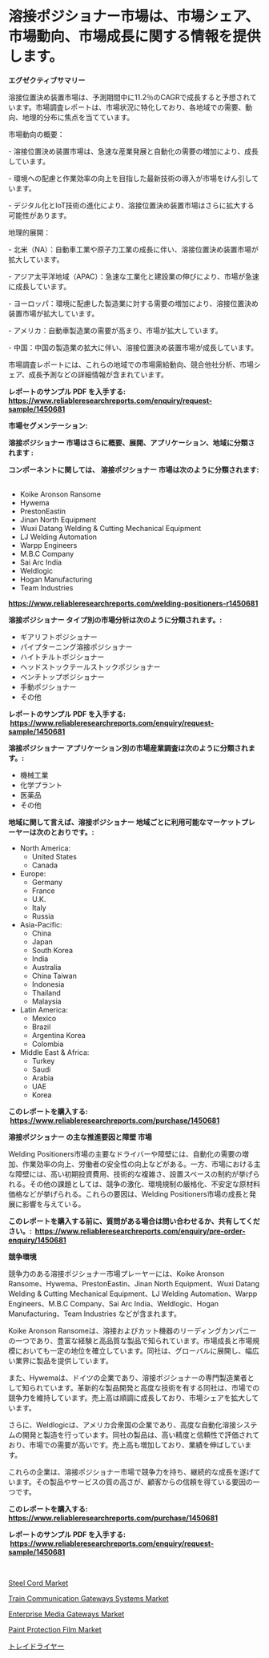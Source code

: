 <p><h1>溶接ポジショナー市場は、市場シェア、市場動向、市場成長に関する情報を提供します。</h1></p><p><strong>エグゼクティブサマリー</strong></p>
<p><p>溶接位置決め装置市場は、予測期間中に11.2％のCAGRで成長すると予想されています。市場調査レポートは、市場状況に特化しており、各地域での需要、動向、地理的分布に焦点を当てています。</p><p>市場動向の概要：</p><p>- 溶接位置決め装置市場は、急速な産業発展と自動化の需要の増加により、成長しています。</p><p>- 環境への配慮と作業効率の向上を目指した最新技術の導入が市場をけん引しています。</p><p>- デジタル化とIoT技術の進化により、溶接位置決め装置市場はさらに拡大する可能性があります。</p><p>地理的展開：</p><p>- 北米（NA）：自動車工業や原子力工業の成長に伴い、溶接位置決め装置市場が拡大しています。</p><p>- アジア太平洋地域（APAC）：急速な工業化と建設業の伸びにより、市場が急速に成長しています。</p><p>- ヨーロッパ：環境に配慮した製造業に対する需要の増加により、溶接位置決め装置市場が拡大しています。</p><p>- アメリカ：自動車製造業の需要が高まり、市場が拡大しています。</p><p>- 中国：中国の製造業の拡大に伴い、溶接位置決め装置市場が成長しています。</p><p>市場調査レポートには、これらの地域での市場需給動向、競合他社分析、市場シェア、成長予測などの詳細情報が含まれています。</p></p>
<p><strong>レポートのサンプル PDF を入手する: <a href="https://www.reliableresearchreports.com/enquiry/request-sample/1450681">https://www.reliableresearchreports.com/enquiry/request-sample/1450681</a></strong></p>
<p><strong>市場セグメンテーション:</strong></p>
<p><strong> 溶接ポジショナー 市場はさらに概要、展開、アプリケーション、地域に分類されます :</strong></p>
<p><strong>コンポーネントに関しては、 溶接ポジショナー 市場は次のように分類されます: &nbsp;</strong></p>
<p><ul><li>Koike Aronson Ransome</li><li>Hywema</li><li>PrestonEastin</li><li>Jinan North Equipment</li><li>Wuxi Datang Welding & Cutting Mechanical Equipment</li><li>LJ Welding Automation</li><li>Warpp Engineers</li><li>M.B.C Company</li><li>Sai Arc India</li><li>Weldlogic</li><li>Hogan Manufacturing</li><li>Team Industries</li></ul></p>
<p><strong><a href="https://www.reliableresearchreports.com/welding-positioners-r1450681">https://www.reliableresearchreports.com/welding-positioners-r1450681</a></strong></p>
<p><strong> 溶接ポジショナー タイプ別の市場分析は次のように分類されます。:</strong></p>
<p><ul><li>ギアリフトポジショナー</li><li>パイプターニング溶接ポジショナー</li><li>ハイトチルトポジショナー</li><li>ヘッドストックテールストックポジショナー</li><li>ベンチトップポジショナー</li><li>手動ポジショナー</li><li>その他</li></ul></p>
<p><strong>レポートのサンプル PDF を入手する: &nbsp;<a href="https://www.reliableresearchreports.com/enquiry/request-sample/1450681">https://www.reliableresearchreports.com/enquiry/request-sample/1450681</a></strong></p>
<p><strong> 溶接ポジショナー アプリケーション別の市場産業調査は次のように分類されます。:</strong></p>
<p><ul><li>機械工業</li><li>化学プラント</li><li>医薬品</li><li>その他</li></ul></p>
<p><strong>地域に関して言えば、溶接ポジショナー 地域ごとに利用可能なマーケットプレーヤーは次のとおりです。:</strong></p>
<p><ul>
    <li>
        North America:
        <ul>
            <li>United States</li>
            <li>Canada</li>
        </ul>
    </li>
    <li>
        Europe:
        <ul>
            <li>Germany</li>
            <li>France</li>
            <li>U.K.</li>
            <li>Italy</li>
            <li>Russia</li>
        </ul>
    </li>
    <li>
        Asia-Pacific:
        <ul>
            <li>China</li>
            <li>Japan</li>
            <li>South Korea</li>
            <li>India</li>
            <li>Australia</li>
            <li>China Taiwan</li>
            <li>Indonesia</li>
            <li>Thailand</li>
            <li>Malaysia</li>
        </ul>
    </li>
    <li>
        Latin America:
        <ul>
            <li>Mexico</li>
            <li>Brazil</li>
            <li>Argentina Korea</li>
            <li>Colombia</li>
        </ul>
    </li>
    <li>
        Middle East & Africa:
        <ul>
            <li>Turkey</li>
            <li>Saudi</li>
            <li>Arabia</li>
            <li>UAE</li>
            <li>Korea</li>
        </ul>
    </li>
    </ul></p>
<p><strong>このレポートを購入する: &nbsp;<a href="https://www.reliableresearchreports.com/purchase/1450681">https://www.reliableresearchreports.com/purchase/1450681</a></strong></p>
<p><strong>溶接ポジショナー の主な推進要因と障壁 市場</strong></p>
<p><p>Welding Positioners市場の主要なドライバーや障壁には、自動化の需要の増加、作業効率の向上、労働者の安全性の向上などがある。一方、市場における主な障壁には、高い初期投資費用、技術的な複雑さ、設置スペースの制約が挙げられる。その他の課題としては、競争の激化、環境規制の厳格化、不安定な原材料価格などが挙げられる。これらの要因は、Welding Positioners市場の成長と発展に影響を与えている。</p></p>
<p><strong>このレポートを購入する前に、質問がある場合は問い合わせるか、共有してください。:&nbsp; <a href="https://www.reliableresearchreports.com/enquiry/pre-order-enquiry/1450681">https://www.reliableresearchreports.com/enquiry/pre-order-enquiry/1450681</a></strong></p>
<p><strong>競争環境</strong></p>
<p><p>競争力のある溶接ポジショナー市場プレーヤーには、Koike Aronson Ransome、Hywema、PrestonEastin、Jinan North Equipment、Wuxi Datang Welding & Cutting Mechanical Equipment、LJ Welding Automation、Warpp Engineers、M.B.C Company、Sai Arc India、Weldlogic、Hogan Manufacturing、Team Industries などが含まれます。</p><p>Koike Aronson Ransomeは、溶接およびカット機器のリーディングカンパニーの一つであり、豊富な経験と高品質な製品で知られています。市場成長と市場規模においても一定の地位を確立しています。同社は、グローバルに展開し、幅広い業界に製品を提供しています。</p><p>また、Hywemaは、ドイツの企業であり、溶接ポジショナーの専門製造業者として知られています。革新的な製品開発と高度な技術を有する同社は、市場での競争力を維持しています。売上高は順調に成長しており、市場シェアを拡大しています。</p><p>さらに、Weldlogicは、アメリカ合衆国の企業であり、高度な自動化溶接システムの開発と製造を行っています。同社の製品は、高い精度と信頼性で評価されており、市場での需要が高いです。売上高も増加しており、業績を伸ばしています。</p><p>これらの企業は、溶接ポジショナー市場で競争力を持ち、継続的な成長を遂げています。その製品やサービスの質の高さが、顧客からの信頼を得ている要因の一つです。</p></p>
<p><strong>このレポートを購入する: &nbsp; <a href="https://www.reliableresearchreports.com/purchase/1450681">https://www.reliableresearchreports.com/purchase/1450681</a></strong></p>
<p><strong>レポートのサンプル PDF を入手する: &nbsp;<a href="https://www.reliableresearchreports.com/enquiry/request-sample/1450681">https://www.reliableresearchreports.com/enquiry/request-sample/1450681</a></strong><strong></strong></p>
<p>&nbsp;</p>
<p><p><a href="https://www.linkedin.com/pulse/decoding-steel-cord-market-deep-dive-latest-trends-segmentation-rk6ne?trackingId=2LYvJ5UYLurMkM4d%2FSBpWA%3D%3D">Steel Cord Market</a></p><p><a href="https://github.com/RickHolmes3/Market-Research-Report-List-4/blob/main/train-communication-gateways-systems-market.md">Train Communication Gateways Systems Market</a></p><p><a href="https://github.com/Krish2023na/Market-Research-Report-List-3/blob/main/enterprise-media-gateways-market.md">Enterprise Media Gateways Market</a></p><p><a href="https://www.linkedin.com/pulse/paint-protection-film-market-size-2024-2031-global-industrial-ohxze?trackingId=6vQWuUs5lr29RiTzXYxGpA%3D%3D">Paint Protection Film Market</a></p><p><a href="https://github.com/cnnriuez22368/Market-Research-Report-List-1/blob/main/298748620547.md">トレイドライヤー</a></p></p>